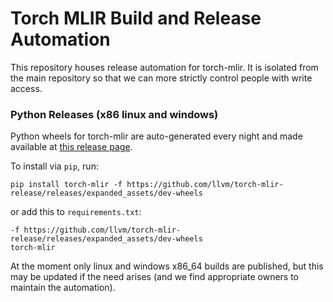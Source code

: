 # Torch MLIR Build and Release Automation

This repository houses release automation for torch-mlir. It is isolated from the main repository
so that we can more strictly control people with write access.

### Python Releases (x86 linux and windows)
Python wheels for torch-mlir are auto-generated every night and made available at [this release page](https://github.com/llvm/torch-mlir-release/releases/tag/dev-wheels).

To install via `pip`, run:

```shell
pip install torch-mlir -f https://github.com/llvm/torch-mlir-release/releases/expanded_assets/dev-wheels
```

or add this to `requirements.txt`:
```
-f https://github.com/llvm/torch-mlir-release/releases/expanded_assets/dev-wheels
torch-mlir
```

At the moment only linux and windows x86_64 builds are published, but this may be updated if the need arises (and we find appropriate owners to maintain the automation).
